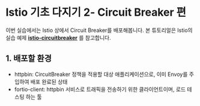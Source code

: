 # Istio 기초 다지기 2- Circuit Breaker 편

이번 실습에서는 Istio 상에서 Circuit Breaker를 배포해봅니다.
본 튜토리얼은 Istio의 실습 예제 **[istio-circuitbreaker](https://istio.io/docs/tasks/traffic-management/circuit-breaking/)** 를 참고합니다.


## 1. 배포할 환경
* httpbin: CircuitBreaker 정책을 적용할 대상 애플리케이션으로, 이미 Envoy를 주입하여 배포 완료된 상태
* fortio-client: httpbin 서비스로 트래픽을 전송하기 위한 클라이언트이며, 로드 테스팅 하는 툴 
